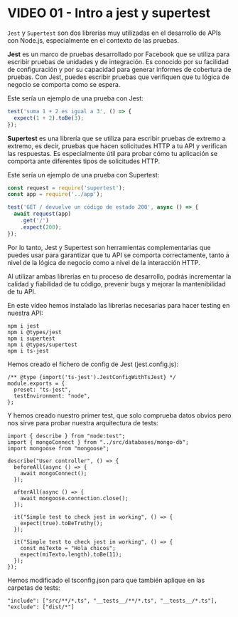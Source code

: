# VIDEO 01 - Intro a jest y supertest

`Jest` y `Supertest` son dos librerías muy utilizadas en el desarrollo de APIs con Node.js, especialmente en el contexto de las pruebas.

**Jest** es un marco de pruebas desarrollado por Facebook que se utiliza para escribir pruebas de unidades y de integración. Es conocido por su facilidad de configuración y por su capacidad para generar informes de cobertura de pruebas. Con Jest, puedes escribir pruebas que verifiquen que tu lógica de negocio se comporta como se espera.

Este sería un ejemplo de una prueba con Jest:

```jsx
test('suma 1 + 2 es igual a 3', () => {
  expect(1 + 2).toBe(3);
});
```

**Supertest** es una librería que se utiliza para escribir pruebas de extremo a extremo, es decir, pruebas que hacen solicitudes HTTP a tu API y verifican las respuestas. Es especialmente útil para probar cómo tu aplicación se comporta ante diferentes tipos de solicitudes HTTP.

Este sería un ejemplo de una prueba con Supertest:

```jsx
const request = require('supertest');
const app = require('../app');

test('GET / devuelve un código de estado 200', async () => {
  await request(app)
    .get('/')
    .expect(200);
});
```

Por lo tanto, Jest y Supertest son herramientas complementarias que puedes usar para garantizar que tu API se comporta correctamente, tanto a nivel de la lógica de negocio como a nivel de la interacción HTTP.

Al utilizar ambas librerías en tu proceso de desarrollo, podrás incrementar la calidad y fiabilidad de tu código, prevenir bugs y mejorar la mantenibilidad de tu API.

En este vídeo hemos instalado las librerías necesarias para hacer testing en nuestra API:

```tsx
npm i jest
npm i @types/jest
npm i supertest
npm i @types/supertest
npm i ts-jest
```

Hemos creado el fichero de config de Jest (jest.config.js):

```tsx
/** @type {import('ts-jest').JestConfigWithTsJest} */
module.exports = {
  preset: "ts-jest",
  testEnvironment: "node",
};
```

Y hemos creado nuestro primer test, que solo comprueba datos obvios pero nos sirve para probar nuestra arquitectura de tests:

```tsx
import { describe } from "node:test";
import { mongoConnect } from "../src/databases/mongo-db";
import mongoose from "mongoose";

describe("User controller", () => {
  beforeAll(async () => {
    await mongoConnect();
  });

  afterAll(async () => {
    await mongoose.connection.close();
  });

  it("Simple test to check jest in working", () => {
    expect(true).toBeTruthy();
  });

  it("Simple test to check jest in working", () => {
    const miTexto = "Hola chicos";
    expect(miTexto.length).toBe(11);
  });
});
```

Hemos modificado el tsconfig.json para que también aplique en las carpetas de tests:

```tsx
"include": ["src/**/*.ts", "__tests__/**/*.ts", "__tests__/*.ts"],
"exclude": ["dist/*"]
```

